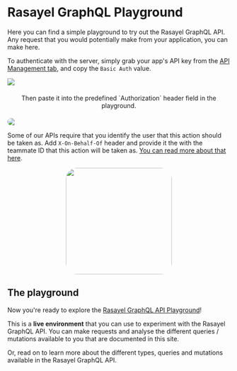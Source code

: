 <base target="_blank">

# Rasayel GraphQL Playground

Here you can find a simple playground to try out the Rasayel GraphQL API. Any request that you would potentially make from your application, you can make here.

To authenticate with the server, simply grab your app's API key from the [API Management tab](https://app.rasayel.io), and copy the `Basic Auth` value.

<div>
  <img src="/api_key.png" style="margin:auto;display:block;border-radius:1%" />
  <p align="center" style="margin-bottom:20px;margin-top:20px;display:block;">
  Then paste it into the predefined `Authorization` header field in the playground.
  </p>
  <img src="/authentication_headers.png" style="margin:auto;display:block;border-radius:25px;" />
</div>

Some of our APIs require that you identify the user that this action should be taken as. Add `X-On-Behalf-Of` header and provide it the with the teammate ID that this action will be taken as.
[You can read more about that here](/introduction/identifying-yourself-as-an-app-user).

<div>
  <img src="/behalf_of_headers.png" style="margin:auto;display:block;height:15rem;border-radius:25px;" />
</div>

## The playground

Now you're ready to explore the [Rasayel GraphQL API Playground](https://studio.apollographql.com/public/rasayel-public-api-on1kuq/explorer?variant=current)!

This is a **live environment** that you can use to experiment with the Rasayel GraphQL API. You can make requests and analyse the different queries / mutations available to you that are documented in this site.

Or, read on to learn more about the different types, queries and mutations available in the Rasayel GraphQL API.
